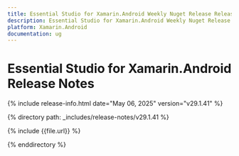 ```yaml
---
title: Essential Studio for Xamarin.Android Weekly Nuget Release Release Notes  
description: Essential Studio for Xamarin.Android Weekly Nuget Release Release Notes  
platform: Xamarin.Android
documentation: ug
---
```


# Essential Studio for Xamarin.Android  Release Notes  

{% include release-info.html date="May 06, 2025"  version="v29.1.41" %} 

{% directory path: _includes/release-notes/v29.1.41 %}

{% include {{file.url}} %}

{% enddirectory %}